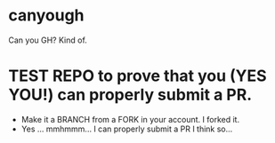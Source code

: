 # canyough
Can you GH?
Kind of.

# TEST REPO to prove that you (YES YOU!) can properly submit a PR.

* Make it a BRANCH from a FORK in your account.
    I forked it.
* Yes ...
    mmhmmm...
I can properly submit a PR
    I think so...
